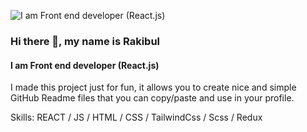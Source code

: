 ![I am Front end developer (React.js)](https://i.ibb.co/StXfrDb/You-heard-it-here.png)
### Hi there 👋, my name is Rakibul
#### I am Front end developer (React.js)


I made this project just for fun, it allows you to create nice and simple GitHub Readme files that you can copy/paste and use in your profile.

Skills: REACT / JS / HTML / CSS / TailwindCss / Scss / Redux









